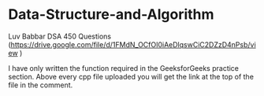 # Data-Structure-and-Algorithm
Luv Babbar DSA 450 Questions (https://drive.google.com/file/d/1FMdN_OCfOI0iAeDlqswCiC2DZzD4nPsb/view )

I have only written the function required in the GeeksforGeeks practice section.
Above every cpp file uploaded you will get the link at the top of the file in the comment. 
